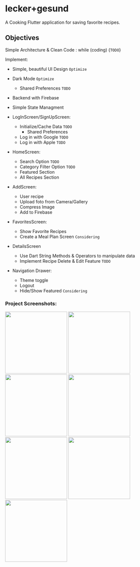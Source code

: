 # lecker+gesund

A Cooking Flutter application for saving favorite recipes.

## Objectives
Simple Architecture & Clean Code : while (coding) {`TODO`}

Implement:

- Simple, beautiful UI Design `Optimize`  
- Dark Mode `Optimize` 
    - Shared Preferences `TODO`
    
- Backend with Firebase 
- Simple State Managment 

- LogInScreen/SignUpScreen:
    - Initialize/Cache Data `TODO`
        - Shared Preferences
    - Log in with Google `TODO`
    - Log in with Apple `TODO`
    

- HomeScreen: 
    - Search Option `TODO`
    - Category Filter Option `TODO`
    - Featured Section 
    - All Recipes Section 

- AddScreen:
    - User recipe 
    - Upload foto from Camera/Gallery 
    - Compress Image 
    - Add to Firebase 

- FavoritesScreen:
    - Show Favorite Recipes 
    - Create a Meal Plan Screen `Considering`

- DetailsScreen
    - Use Dart String Methods & Operators to manipulate data 
    - Implement Recipe Delete & Edit Feature `TODO`

- Navigation Drawer:
    - Theme toggle 
    - Logout 
    - Hide/Show Featured `Considering`
    
### Project Screenshots:

<img src="https://user-images.githubusercontent.com/45144280/105753466-066d2680-5f49-11eb-8d54-d195e992154c.png" width="200" /> <img src="https://user-images.githubusercontent.com/45144280/105754605-91025580-5f4a-11eb-8862-c49a60365ba1.png" width="200" /> <img src="https://user-images.githubusercontent.com/45144280/105729537-a1580780-5f2d-11eb-81a1-3bcd58bbd4f3.png" width="200" /> <img src="https://user-images.githubusercontent.com/45144280/105731428-b0d85000-5f2f-11eb-9d29-95fa9d29f983.png" width="200" /> <img src="https://user-images.githubusercontent.com/45144280/105731436-b3d34080-5f2f-11eb-8d56-5efd7cb4f3ca.png" width="200" /> <img src="https://user-images.githubusercontent.com/45144280/105731457-b7ff5e00-5f2f-11eb-91fd-18b281186b16.png" width="200" /> <img src="https://user-images.githubusercontent.com/45144280/105731464-ba61b800-5f2f-11eb-9d18-9a931accf7a2.png" width="200" />


